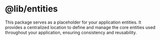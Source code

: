 # @lib/entities

This package serves as a placeholder for your application entities. It provides a centralized location to define and manage the core entities used throughout your application, ensuring consistency and reusability.
